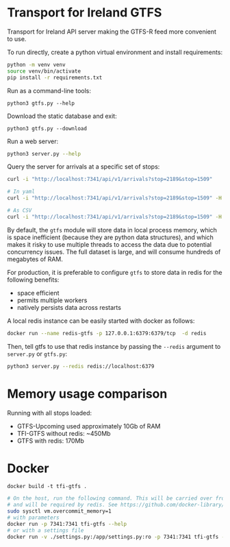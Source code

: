 # Transport for Ireland GTFS
Transport for Ireland API server making the GTFS-R feed more convenient to use.

To run directly, create a python virtual environment and install requirements:
``` bash
python -m venv venv
source venv/bin/activate
pip install -r requirements.txt
```


Run as a command-line tools:

```
python3 gtfs.py --help
```

Download the static database and exit:
```
python3 gtfs.py --download
```

Run a web server:
``` bash
python3 server.py --help
```

Query the server for arrivals at a specific set of stops:
``` bash
curl -i "http://localhost:7341/api/v1/arrivals?stop=2189&stop=1509"

# In yaml
curl -i "http://localhost:7341/api/v1/arrivals?stop=2189&stop=1509" -H "Accept: application/yaml"

# As CSV
curl -i "http://localhost:7341/api/v1/arrivals?stop=2189&stop=1509" -H "Accept: text/csv"

```

By default, the `gtfs` module will store data in local process memory, which is space inefficient (because they are python data structures), and which makes it risky to use multiple threads to access the data due to potential concurrency issues. The full dataset is large, and will
consume hundreds of megabytes of RAM.

For production, it is preferable to configure `gtfs` to store data in redis for the following benefits:
- space efficient
- permits multiple workers
- natively persists data across restarts

A local redis instance can be easily started with docker as follows:
``` bash
docker run --name redis-gtfs -p 127.0.0.1:6379:6379/tcp  -d redis
```

Then, tell gtfs to use that redis instance by passing the `--redis` argument to `server.py` or `gtfs.py`:
```bash
python3 server.py --redis redis://localhost:6379
```

# Memory usage comparison
Running with all stops loaded:
- GTFS-Upcoming used approximately 10Gb of RAM
- TFI-GTFS without redis: ~450Mb
- GTFS with redis: 170Mb

# Docker
```
docker build -t tfi-gtfs .

```

``` bash
# On the host, run the following command. This will be carried over from the host to the container,
# and will be required by redis. See https://github.com/docker-library/redis/issues/19
sudo sysctl vm.overcommit_memory=1 
# with parameters
docker run -p 7341:7341 tfi-gtfs --help
# or with a settings file
docker run -v ./settings.py:/app/settings.py:ro -p 7341:7341 tfi-gtfs --logging INFO
```